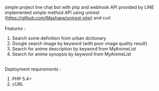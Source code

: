 simple project line chat bot with php and webhook API provided by LINE </br>
implemented simple method API using unirest (https://github.com/Mashape/unirest-php) and curl <br/><br/>
Features : <br/>
1. Search some definition from urban dictionary
2. Google search image by keyword (with poor image quality result)
3. Search for anime description by keyword from MyAnimeList
4. Search for anime synopsis by keyword from MyAnimeList <br/><br/>

Deployment requirements :
1. PHP 5.4+
2. cURL


